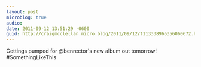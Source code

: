 ```yaml
---
layout: post
microblog: true
audio: 
date: 2011-09-12 13:51:29 -0600
guid: http://craigmcclellan.micro.blog/2011/09/12/t113338965356060672.html
---
```

Gettings pumped for @benrector's new album out tomorrow! #SomethingLikeThis
